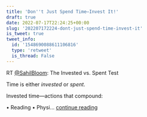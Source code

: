 ```yaml
---
title: 'Don''t Just Spend Time—Invest It!'
draft: true
date: 2022-07-17T22:24:25+00:00
slug: '202207172224-dont-just-spend-time-invest-it'
is_tweet: true
tweet_info:
  id: '1548690088611106816'
  type: 'retweet'
  is_thread: False
---
```




RT [@SahilBloom](https://x.com/SahilBloom): The Invested vs. Spent Test

Time is either *invested* or *spent*.

Invested time—actions that compound:

• Reading
• Physi… [continue reading](https://x.com/sytelus/status/1548690088611106816)
